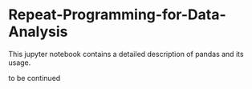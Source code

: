 # Repeat-Programming-for-Data-Analysis
This jupyter notebook contains a detailed description of pandas and its usage.

to be continued
